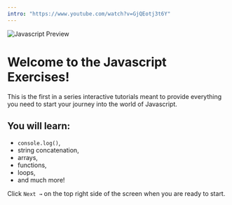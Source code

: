 ```yaml
---
intro: "https://www.youtube.com/watch?v=GjQEotj3t6Y"
---
```


![Javascript Preview](../../.learn/assets/i-love-javascript.jpeg?raw=true)

# Welcome to the Javascript Exercises!

This is the first in a series interactive tutorials meant to provide everything you need to start your journey into the world of Javascript.

## You will learn:

- `console.log()`, 
- string concatenation, 
- arrays, 
- functions, 
- loops, 
- and much more!

Click `Next →` on the top right side of the screen when you are ready to start.
